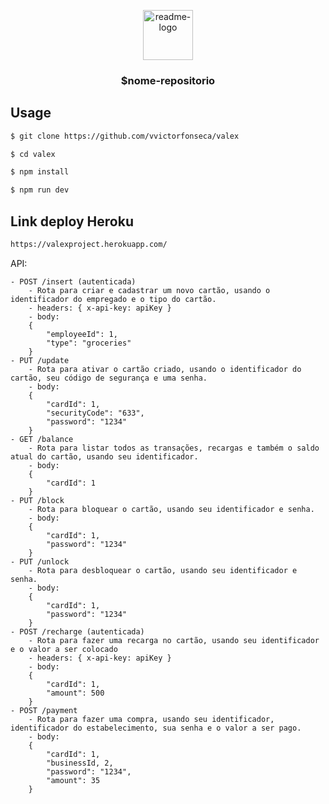 <p align="center">
  <a href="https://github.com/$username-github/$nome-repositorio">
    <img src="./readme.png" alt="readme-logo" width="80" height="80">
  </a>

  <h3 align="center">
    $nome-repositorio
  </h3>
</p>

## Usage

```bash
$ git clone https://github.com/vvictorfonseca/valex

$ cd valex

$ npm install

$ npm run dev
```
## Link deploy Heroku

```bash
https://valexproject.herokuapp.com/
```
API:

```
- POST /insert (autenticada)
    - Rota para criar e cadastrar um novo cartão, usando o identificador do empregado e o tipo do cartão.
    - headers: { x-api-key: apiKey }
    - body: 
    {
        "employeeId": 1,
        "type": "groceries"
    }
- PUT /update
    - Rota para ativar o cartão criado, usando o identificador do cartão, seu código de segurança e uma senha.
    - body: 
    {
        "cardId": 1,
        "securityCode": "633",
        "password": "1234"
    }
- GET /balance
    - Rota para listar todos as transações, recargas e também o saldo atual do cartão, usando seu identificador.
    - body: 
    {
        "cardId": 1
    }
- PUT /block
    - Rota para bloquear o cartão, usando seu identificador e senha.
    - body: 
    {
        "cardId": 1,
        "password": "1234"
    }
- PUT /unlock
    - Rota para desbloquear o cartão, usando seu identificador e senha.
    - body: 
    {
        "cardId": 1,
        "password": "1234"
    }
- POST /recharge (autenticada)
    - Rota para fazer uma recarga no cartão, usando seu identificador e o valor a ser colocado
    - headers: { x-api-key: apiKey }
    - body: 
    {
        "cardId": 1,
        "amount": 500
    }
- POST /payment
    - Rota para fazer uma compra, usando seu identificador, identificador do estabelecimento, sua senha e o valor a ser pago.
    - body: 
    {
        "cardId": 1,
        "businessId, 2,
        "password": "1234",
        "amount": 35
    }
